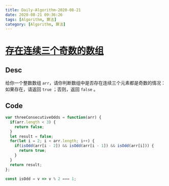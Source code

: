```yaml
---
title: Daily-Algorithm-2020-08-21
date: 2020-08-21 09:36:26
tags: [Algorithm, 算法]
category: [Algorithm, 算法]
---
```


# [存在连续三个奇数的数组](https://leetcode-cn.com/problems/three-consecutive-odds/)

## Desc

给你一个整数数组 `arr`，请你判断数组中是否存在连续三个元素都是奇数的情况：如果存在，请返回 `true` ；否则，返回 `false` 。

 

## Code

```js
var threeConsecutiveOdds = function(arr) {
  if(arr.length < 3) {
    return false;
  }
  let result = false;
  for(let i = 2; i < arr.length; i++) {
    if(isOdd(arr[i - 2]) && isOdd(arr[i - 1]) && isOdd(arr[i])) {
      return true;
    }
  }
  return result;
};

const isOdd = v => v % 2 === 1;
```

